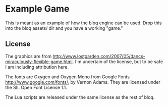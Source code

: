 # Example Game

This is meant as an example of how the bloq engine can be used. Drop this into the bloq assets/ dir and you have a working "game."

## License

The graphics are from <http://www.lostgarden.com/2007/05/dancs-miraculously-flexible-game.html>. I'm uncertain of the license, but to be safe I am including attribution here.

The fonts are Oxygen and Oxygen Mono from Google Fonts <http://www.google.com/fonts/>, by Vernon Adams. They are licensed under the SIL Open Font License 1.1.

The Lua scripts are released under the same license as the rest of bloq.

